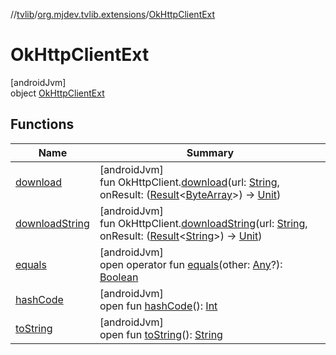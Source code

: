 //[tvlib](../../../index.md)/[org.mjdev.tvlib.extensions](../index.md)/[OkHttpClientExt](index.md)

# OkHttpClientExt

[androidJvm]\
object [OkHttpClientExt](index.md)

## Functions

| Name | Summary |
|---|---|
| [download](download.md) | [androidJvm]<br>fun OkHttpClient.[download](download.md)(url: [String](https://kotlinlang.org/api/latest/jvm/stdlib/kotlin/-string/index.html), onResult: ([Result](https://kotlinlang.org/api/latest/jvm/stdlib/kotlin/-result/index.html)&lt;[ByteArray](https://kotlinlang.org/api/latest/jvm/stdlib/kotlin/-byte-array/index.html)&gt;) -&gt; [Unit](https://kotlinlang.org/api/latest/jvm/stdlib/kotlin/-unit/index.html)) |
| [downloadString](download-string.md) | [androidJvm]<br>fun OkHttpClient.[downloadString](download-string.md)(url: [String](https://kotlinlang.org/api/latest/jvm/stdlib/kotlin/-string/index.html), onResult: ([Result](https://kotlinlang.org/api/latest/jvm/stdlib/kotlin/-result/index.html)&lt;[String](https://kotlinlang.org/api/latest/jvm/stdlib/kotlin/-string/index.html)&gt;) -&gt; [Unit](https://kotlinlang.org/api/latest/jvm/stdlib/kotlin/-unit/index.html)) |
| [equals](../../org.mjdev.tvlib.webscrapper.select/-element-not-found-exception/index.md#585090901%2FFunctions%2F-1596939238) | [androidJvm]<br>open operator fun [equals](../../org.mjdev.tvlib.webscrapper.select/-element-not-found-exception/index.md#585090901%2FFunctions%2F-1596939238)(other: [Any](https://kotlinlang.org/api/latest/jvm/stdlib/kotlin/-any/index.html)?): [Boolean](https://kotlinlang.org/api/latest/jvm/stdlib/kotlin/-boolean/index.html) |
| [hashCode](../../org.mjdev.tvlib.webscrapper.select/-element-not-found-exception/index.md#1794629105%2FFunctions%2F-1596939238) | [androidJvm]<br>open fun [hashCode](../../org.mjdev.tvlib.webscrapper.select/-element-not-found-exception/index.md#1794629105%2FFunctions%2F-1596939238)(): [Int](https://kotlinlang.org/api/latest/jvm/stdlib/kotlin/-int/index.html) |
| [toString](../../org.mjdev.tvlib.webscrapper.select/-element-not-found-exception/index.md#1616463040%2FFunctions%2F-1596939238) | [androidJvm]<br>open fun [toString](../../org.mjdev.tvlib.webscrapper.select/-element-not-found-exception/index.md#1616463040%2FFunctions%2F-1596939238)(): [String](https://kotlinlang.org/api/latest/jvm/stdlib/kotlin/-string/index.html) |
